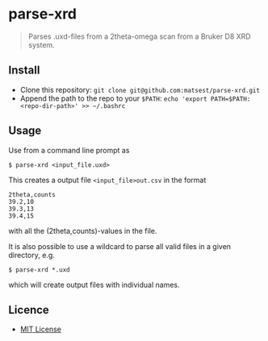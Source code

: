 # parse-xrd

> Parses .uxd-files from a 2theta-omega scan from a Bruker D8 XRD system.

## Install

* Clone this repository: `git clone git@github.com:matsest/parse-xrd.git`
* Append the path to the repo to your `$PATH`: `echo 'export PATH=$PATH:<repo-dir-path>' >> ~/.bashrc`

## Usage

Use from a command line prompt as

    $ parse-xrd <input_file.uxd>

This creates a output file `<input_file>out.csv` in the format

    2theta,counts
    39.2,10
    39.3,13
    39.4,15

with all the (2theta,counts)-values in the file.

It is also possible to use a wildcard to parse all valid files in a given directory,
e.g.

    $ parse-xrd *.uxd

which will create output files with individual names.

## Licence

* [MIT License](LICENSE)

